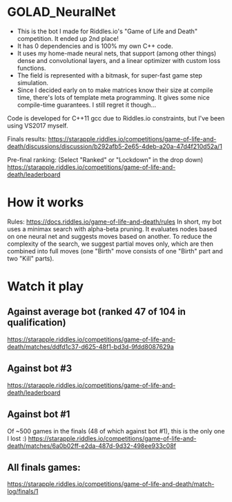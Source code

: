 # GOLAD_NeuralNet
- This is the bot I made for Riddles.io's "Game of Life and Death" competition. It ended up 2nd place!
- It has 0 dependencies and is 100% my own C++ code.
- It uses my home-made neural nets, that support (among other things) dense and convolutional layers, and a linear optimizer with custom loss functions.
- The field is represented with a bitmask, for super-fast game step simulation.
- Since I decided early on to make matrices know their size at compile time, there's lots of template meta programming. It gives some nice compile-time guarantees. I still regret it though...

Code is developed for C++11 gcc due to Riddles.io constraints, but I've been using VS2017 myself.

Finals results: https://starapple.riddles.io/competitions/game-of-life-and-death/discussions/discussion/b292afb5-2e65-4deb-a20a-47d4f210d52a/1

Pre-final ranking: (Select "Ranked" or "Lockdown" in the drop down) https://starapple.riddles.io/competitions/game-of-life-and-death/leaderboard

# How it works
Rules: https://docs.riddles.io/game-of-life-and-death/rules
In short, my bot uses a minimax search with alpha-beta pruning. It evaluates nodes based on one neural net and suggests moves based on another. To reduce the complexity of the search, we suggest partial moves only, which are then combined into full moves (one "Birth" move consists of one "Birth" part and two "Kill" parts).

# Watch it play

## Against average bot (ranked 47 of 104 in qualification)
https://starapple.riddles.io/competitions/game-of-life-and-death/matches/ddfd1c37-d625-48f1-bd3d-9fdd8087629a
## Against bot #3
https://starapple.riddles.io/competitions/game-of-life-and-death/leaderboard
## Against bot #1
Of ~500 games in the finals (48 of which against bot #1), this is the only one I lost :)
https://starapple.riddles.io/competitions/game-of-life-and-death/matches/6a0b02ff-e2da-487d-9d32-498ee933c08f
## All finals games:
https://starapple.riddles.io/competitions/game-of-life-and-death/match-log/finals/1
